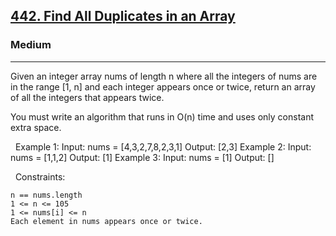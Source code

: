 <h2><a href="https://leetcode.com/problems/find-all-duplicates-in-an-array/">442. Find All Duplicates in an Array</a></h2><h3>Medium</h3><hr>Given an integer array nums of length n where all the integers of nums are in the range [1, n] and each integer appears once or twice, return an array of all the integers that appears twice.

You must write an algorithm that runs in O(n) time and uses only constant extra space.

 
Example 1:
Input: nums = [4,3,2,7,8,2,3,1]
Output: [2,3]
Example 2:
Input: nums = [1,1,2]
Output: [1]
Example 3:
Input: nums = [1]
Output: []

 
Constraints:


	n == nums.length
	1 <= n <= 105
	1 <= nums[i] <= n
	Each element in nums appears once or twice.

